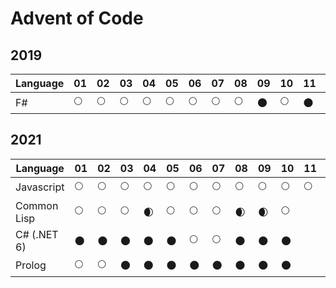 # Advent of Code

## 2019

| Language     | 01 | 02 | 03 | 04 | 05 | 06 | 07 | 08 | 09 | 10 | 11 | 12 | 13 | 14 | 15 | 16 | 17 | 18 | 19 | 20 | 21 | 22 | 23 | 24 | 25 |
|--------------|----|----|----|----|----|----|----|----|----|----|----|----|----|----|----|----|----|----|----|----|----|----|----|----|----|
| F#           | 🌕 | 🌕 | 🌕 | 🌕 | 🌕 | 🌕 | 🌕 | 🌕 | 🌑 | 🌕 | 🌑 | 🌑 | 🌑 | 🌑 | 🌑 | 🌑 | 🌑 | 🌑 | 🌑 | 🌑 | 🌑 | 🌑 | 🌑 | 🌑 | 🌑 |

## 2021

| Language     | 01 | 02 | 03 | 04 | 05 | 06 | 07 | 08 | 09 | 10 | 11 | 12 | 13 | 14 | 15 | 16 | 17 | 18 | 19 | 20 | 21 | 22 | 23 | 24 | 25 |
|--------------|----|----|----|----|----|----|----|----|----|----|----|----|----|----|----|----|----|----|----|----|----|----|----|----|----|
| Javascript   | 🌕 | 🌕 | 🌕 | 🌕 | 🌕 | 🌕 | 🌕 | 🌕 | 🌕 | 🌕 | 🌕 |
| Common Lisp  | 🌕 | 🌕 | 🌕 | 🌒 | 🌕 | 🌕 | 🌕 | 🌒 | 🌒 | 🌕 |
| C# (.NET 6)  | 🌑 | 🌑 | 🌑 | 🌑 | 🌑 | 🌕 | 🌕 | 🌑 | 🌑 | 🌑 |
| Prolog       | 🌕 | 🌕 | 🌑 | 🌑 | 🌑 | 🌑 | 🌑 | 🌑 | 🌑 | 🌑 |
